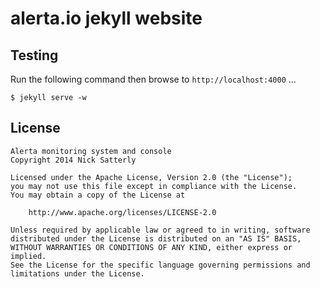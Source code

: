alerta.io jekyll website
========================

Testing
-------

Run the following command then browse to `http://localhost:4000` ...

    $ jekyll serve -w


License
-------

    Alerta monitoring system and console
    Copyright 2014 Nick Satterly

    Licensed under the Apache License, Version 2.0 (the "License");
    you may not use this file except in compliance with the License.
    You may obtain a copy of the License at

        http://www.apache.org/licenses/LICENSE-2.0

    Unless required by applicable law or agreed to in writing, software
    distributed under the License is distributed on an "AS IS" BASIS,
    WITHOUT WARRANTIES OR CONDITIONS OF ANY KIND, either express or implied.
    See the License for the specific language governing permissions and
    limitations under the License.

